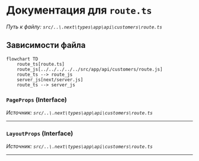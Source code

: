 # Документация для `route.ts`

*Путь к файлу: `src/..\.next\types\app\api\customers\route.ts`*

## Зависимости файла

```mermaid
flowchart TD
    route_ts[route.ts]
    route_js[../../../../../src/app/api/customers/route.js]
    route_ts --> route_js
    server_js[next/server.js]
    route_ts --> server_js
```

### `PageProps` (Interface)

*Источник: `src/..\.next\types\app\api\customers\route.ts`*

---
### `LayoutProps` (Interface)

*Источник: `src/..\.next\types\app\api\customers\route.ts`*

---
